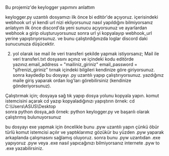 Bu projemiz'de keylogger yapımını anlattım 

keylogger.py uzantılı dosyamızı ilk önce bi editör'de açıyoruz.
içerisindeki webhook url yi kendi url nizi ekliyorsunuz 
nasıl yapıldığını bilmiyorsanız anlatıyım ilk önce discord'da yeni sunucu açıyorsunuz ve ayarlardan webhook a girip oluşturuyorsunuz sonra url yi kopyalayıp webhook_url yerine yapıştırıyorsunuz.
ve bunu çalıştırdığınızda loglar discord daki sunucunuza düşücektir.

2. yol olarak ise mail ile veri transferi  şekilde yapmak istiyorsanız; Mail ile veri transferi.txt dosyasını açınız ve içindeki kodu editörde yazınız.email_address = "mailiniz_giriniz"
email_password = "şifrenizi_giriniz" tırnak içindeki bilgileri kendinize göre giriyorsunuz. sonra kaydedip bu dosyayı .py uzantılı yapıp çalıştırıyorsunuz.
yazdığınız maile giriş yaparak ordan log'ları görebilirsiniz (kendinize gönderiyorsunuz).

Çalıştırmak için;
dosyaya sağ tık yapıp dosya yolunu kopyala yapın.
komut istemcisini açarak cd yazıp kopyaladığınızı yapıştırın örnek: cd C:\Users\ASUS\Desktop\
sonra python dosya_adı örnek: python keylogger.py
ve başarılı olarak çalıştırmış bulunuyorsunuz

bu dosyayı exe yapmak için öncelikle bunu .pyw uzantılı yapın çünkü öbür türlü komut istemcisi açılır ve yaptıklarımız gözükür bu yüzden .pyw yaparak arkaplanda çalışmasını sağlamış oluyoruz.
sonra bunu .pyw uzantıdan .exe yapıyoruz 
.pyw veya .exe nasıl yapıcağınızı bilmiyorsanız internete .pyw to .exe yazabilirsiniz.
